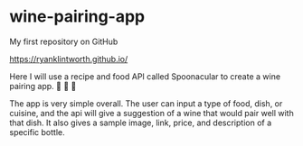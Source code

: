 # wine-pairing-app
My first repository on GitHub

https://ryanklintworth.github.io/

Here I will use a recipe and food API called Spoonacular to create a wine pairing app. 🍷 🥩 🧀

The app is very simple overall. The user can input a type of food, dish, or cuisine, and the api will give a suggestion of a wine that would pair well with that dish. It also gives a sample image, link, price, and description of a specific bottle.

